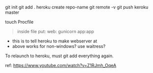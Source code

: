 git init
git add .
heroku create repo-name
git remote -v
git push keroku master

touch Procfile
> inside file put:
web: gunicorn app:app
- this is to tell heroku to make webserver at
- above works for non-windows? use waitress?

To relaunch to heroku, must git add everything again. 

ref: https://www.youtube.com/watch?v=Z1RJmh_OqeA